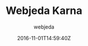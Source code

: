 ---
title: "Webjeda Karna"
github: https://github.com/sharu725/karna
demo: http://webjeda.com/karna
author: webjeda

ssg:
  - Jekyll
cms:
  - No Cms
date: 2016-11-01T14:59:40Z
github_branch: master
stale: true
---